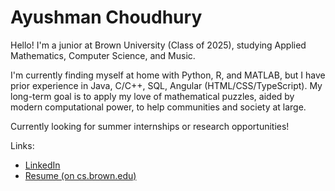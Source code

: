 # Ayushman Choudhury

Hello! I'm a junior at Brown University (Class of 2025), studying Applied Mathematics, Computer Science, and Music.

I'm currently finding myself at home with Python, R, and MATLAB, but I have prior experience in Java, C/C++, SQL, Angular (HTML/CSS/TypeScript). My long-term goal is to apply my love of mathematical puzzles, aided by modern computational power, to help communities and society at large.

Currently looking for summer internships or research opportunities!

Links:
- [LinkedIn](https://www.linkedin.com/in/ayushman-choudhury/)
- [Resume (on cs.brown.edu)](https://cs.brown.edu/media/resumes/achoud24.pdf)

<!--
**AyushmanChoudhury03/AyushmanChoudhury03** is a ✨ _special_ ✨ repository because its `README.md` (this file) appears on your GitHub profile.

Here are some ideas to get you started:

- 🔭 I’m currently working on ...
- 🌱 I’m currently learning ...
- 👯 I’m looking to collaborate on ...
- 🤔 I’m looking for help with ...
- 💬 Ask me about ...
- 📫 How to reach me: ...
- 😄 Pronouns: ...
- ⚡ Fun fact: ...
-->
